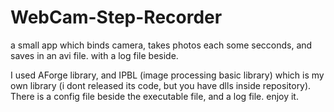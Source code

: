 # WebCam-Step-Recorder
a small app which binds camera, takes photos each some secconds, and saves in an avi file. with a log file beside.



I used AForge library, and IPBL (image processing basic library) which is my own library (i dont released its code, but you have dlls inside repository). There is a config file beside the executable file, and a log file. enjoy it.
